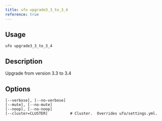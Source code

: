 ```yaml
---
title: ufo upgrade3_3_to_3_4
reference: true
---
```


## Usage

    ufo upgrade3_3_to_3_4

## Description

Upgrade from version 3.3 to 3.4


## Options

```
[--verbose], [--no-verbose]  
[--mute], [--no-mute]        
[--noop], [--no-noop]        
[--cluster=CLUSTER]          # Cluster.  Overrides ufo/settings.yml.
```

